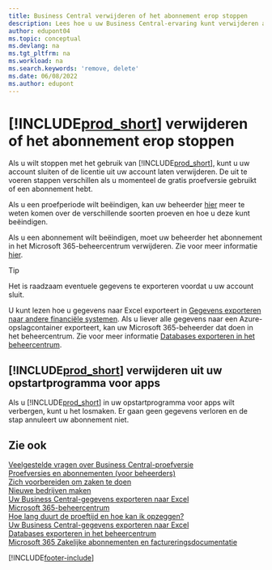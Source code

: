 ```yaml
---
title: Business Central verwijderen of het abonnement erop stoppen
description: Lees hoe u uw Business Central-ervaring kunt verwijderen als u een proefabonnement hebt of als u een betaald abonnement hebt.
author: edupont04
ms.topic: conceptual
ms.devlang: na
ms.tgt_pltfrm: na
ms.workload: na
ms.search.keywords: 'remove, delete'
ms.date: 06/08/2022
ms.author: edupont
---
```

# [!INCLUDE[prod_short](includes/prod_short.md)] verwijderen of het abonnement erop stoppen

Als u wilt stoppen met het gebruik van [!INCLUDE[prod_short](includes/prod_short.md)], kunt u uw account sluiten of de licentie uit uw account laten verwijderen. De uit te voeren stappen verschillen als u momenteel de gratis proefversie gebruikt of een abonnement hebt.  

Als u een proefperiode wilt beëindigen, kan uw beheerder [hier](/dynamics365/business-central/dev-itpro/administration/trials-subscriptions) meer te weten komen over de verschillende soorten proeven en hoe u deze kunt beëindigen.  

Als u een abonnement wilt beëindigen, moet uw beheerder het abonnement in het Microsoft 365-beheercentrum verwijderen. Zie voor meer informatie [hier](/dynamics365/business-central/dev-itpro/administration/trials-subscriptions?#removing-a-subscription).  

> [!TIP]
> Het is raadzaam eventuele gegevens te exporteren voordat u uw account sluit.

U kunt lezen hoe u gegevens naar Excel exporteert in [Gegevens exporteren naar andere financiële systemen](about-export-data.md#exporting-data-to-other-finance-systems). Als u liever alle gegevens naar een Azure-opslagcontainer exporteert, kan uw Microsoft 365-beheerder dat doen in het beheercentrum. Zie voor meer informatie [Databases exporteren in het beheercentrum](/dynamics365/business-central/dev-itpro/administration/tenant-admin-center-database-export).  

## [!INCLUDE[prod_short](includes/prod_short.md)] verwijderen uit uw opstartprogramma voor apps

Als u [!INCLUDE[prod_short](includes/prod_short.md)] in uw opstartprogramma voor apps wilt verbergen, kunt u het losmaken. Er gaan geen gegevens verloren en de stap annuleert uw abonnement niet.  

## Zie ook

[Veelgestelde vragen over Business Central-proefversie](trial-faq.md)  
[Proefversies en abonnementen (voor beheerders)](/dynamics365/business-central/dev-itpro/administration/trials-subscriptions)  
[Zich voorbereiden om zaken te doen](ui-get-ready-business.md)  
[Nieuwe bedrijven maken](about-new-company.md)  
[Uw Business Central-gegevens exporteren naar Excel](about-export-data.md)  
[Microsoft 365-beheercentrum](https://admin.microsoft.com/)  
[Hoe lang duurt de proeftijd en hoe kan ik opzeggen?](https://community.dynamics.com/business/b/financials/archive/2016/11/28/how-long-is-the-trial-period-and-how-do-i-cancel)  
[Uw Business Central-gegevens exporteren naar Excel](about-export-data.md)  
[Databases exporteren in het beheercentrum](/dynamics365/business-central/dev-itpro/administration/tenant-admin-center-database-export)  
[Microsoft 365 Zakelijke abonnementen en factureringsdocumentatie](/microsoft-365/commerce/)  

[!INCLUDE[footer-include](includes/footer-banner.md)]